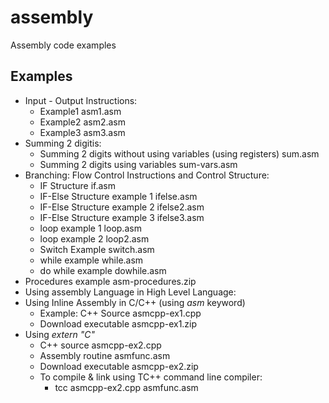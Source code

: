 # assembly
Assembly code examples


## **Examples**

- Input - Output Instructions:
  - Example1 asm1.asm
  - Example2 asm2.asm
  - Example3 asm3.asm
- Summing 2 digitis:
  - Summing 2 digits without using variables (using registers) sum.asm
  - Summing 2 digits using variables sum-vars.asm
- Branching: Flow Control Instructions and Control Structure:
  - IF Structure if.asm
  - IF-Else Structure example 1 ifelse.asm
  - IF-Else Structure example 2 ifelse2.asm
  - IF-Else Structure example 3 ifelse3.asm
  - loop example 1 loop.asm
  - loop example 2 loop2.asm
  - Switch Example switch.asm
  - while example while.asm
  - do while example dowhile.asm
- Procedures example asm-procedures.zip
- Using assembly Language in High Level Language:
- Using Inline Assembly in C/C++ (using _asm_ keyword)
  - Example: C++ Source asmcpp-ex1.cpp
  - Download executable asmcpp-ex1.zip
- Using _extern &quot;C&quot;_
  - C++ source asmcpp-ex2.cpp
  - Assembly routine asmfunc.asm
  - Download executable asmcpp-ex2.zip
  - To compile &amp; link using TC++ command line compiler:
    - tcc asmcpp-ex2.cpp asmfunc.asm
